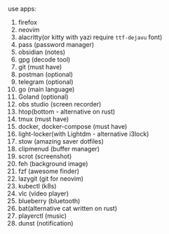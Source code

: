 use apps:
1. firefox
2. neovim
3. alacritty(or kitty with yazi require `ttf-dejavu` font)
4. pass (password manager)
5. obsidian (notes)
6. gpg (decode tool)
7. git (must have)
8. postman (optional)
9. telegram (optional)
10. go (main language)
11. Goland (optional)
12. obs studio (screen recorder)
13. htop(bottom - alternative on rust)
14. tmux (must have)
15. docker, docker-compose (must have)
16. light-locker(with Lightdm - alternative i3lock)
17. stow (amazing saver dotfiles)
18. clipmenud (buffer manager)
19. scrot (screenshot)
20. feh (background image)
21. fzf (awesome finder)
22. lazygit (git for neovim)
23. kubectl (k8s)
24. vlc (video player)
25. blueberry (bluetooth)
26. bat(alternative cat written on rust)
27. playerctl (music)
28. dunst (notification)

